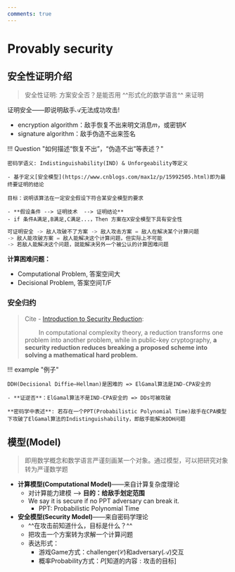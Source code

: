 ```yaml
---
comments: true
---
```


# Provably security

## 安全性证明介绍

> 安全性证明: 方案安全否？是能否用 ^^形式化的数学语言^^ 来证明

证明安全——即说明敌手$\mathcal{A}$无法成功攻击!

- encryption algorithm：敌手恢复不出来明文消息$m$，或密钥$K$
- signature algorithm：敌手伪造不出来签名

!!! Question "如何描述“恢复不出”，“伪造不出”等表述？"

    密码学语义: Indistinguishability(IND) & Unforgeability等定义

    - 基于定义[安全模型](https://www.cnblogs.com/max1z/p/15992505.html)即为最终要证明的结论

    目标：说明该算法在一定安全假设下符合某安全模型的要求
    
    - **假设条件 --> 证明技术  --> 证明结论**
    - if 条件A满足,B满足,C满足...，Then 方案在X安全模型下具有安全性

``` py
可证明安全 -> 敌人攻破不了方案 -> 敌人攻击方案 = 敌人在解决某个计算问题
-> 敌人能攻破方案 = 敌人能解决这个计算问题，但实际上不可能
-> 若敌人能解决这个问题，就能解决另外一个被公认的计算困难问题
```
**计算困难问题：**

- Computational Problem, 答案空间大
- Decisional Problem, 答案空间T/F

### 安全归约

> Cite - [Introduction to Security Reduction](https://link.springer.com/book/10.1007/978-3-319-93049-7):
> 
> &nbsp; &nbsp; &nbsp; &nbsp; In computational complexity theory, a reduction transforms one problem into another problem, while in public-key cryptography, **a security reduction reduces breaking a proposed scheme into solving a mathematical hard problem.**


!!! example "例子"

    DDH(Decisional Diffie–Hellman)是困难的 => ElGamal算法是IND-CPA安全的

    - **证逆否**：ElGamal算法不是IND-CPA安全的 => DDs可被攻破

    **密码学中表述**: 若存在一个PPT(Probabilistic Polynomial Time)敌手在CPA模型下攻破了ElGamal算法的Indistinguishability，即敌手能解决DDH问题



## 模型(Model)

> 即用数学概念和数学语言严谨刻画某一个对象。通过模型，可以把研究对象转为严谨数学题

- **计算模型(Computational Model)**——来自计算复杂度理论
    * 对计算能力建模 --> **目的：给敌手划定范围**
    * We say it is secure if no PPT adversary can break it.
        * PPT: Probabilistic Polynomial Time 
- **安全模型(Security Model)**——来自密码学理论
    * ^^在攻击前知道什么，目标是什么？^^ 
    * 把攻击一个方案转为求解一个计算问题
    * 表达形式：
        - 游戏$\mathsf{Game}$方式：challenger($\mathcal{C}$)和adversary($\mathcal{A}$)交互
        - 概率Probability方式：$P[\text{知道的内容}:\text{攻击的目标}]$